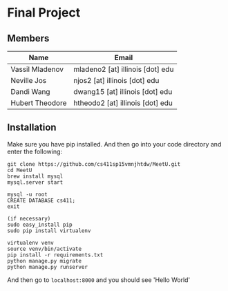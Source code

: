 # Final Project


## Members
Name | Email
---- | -----
Vassil Mladenov | mladeno2 [at] illinois [dot] edu
Neville Jos | njos2 [at] illinois [dot] edu
Dandi Wang | dwang15 [at] illinois [dot] edu
Hubert Theodore | htheodo2 [at] illinois [dot] edu

## Installation

Make sure you have pip installed. And then go into your code directory and enter the following:

```
git clone https://github.com/cs411sp15vmnjhtdw/MeetU.git
cd MeetU
brew install mysql
mysql.server start

mysql -u root
CREATE DATABASE cs411;
exit

(if necessary)
sudo easy_install pip
sudo pip install virtualenv

virtualenv venv
source venv/bin/activate
pip install -r requirements.txt
python manage.py migrate
python manage.py runserver
```

And then go to `localhost:8000` and you should see 'Hello World'
